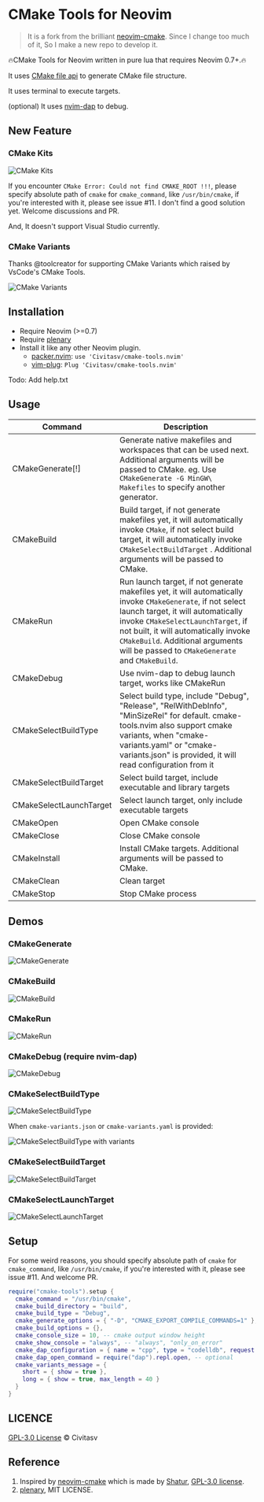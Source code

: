 # CMake Tools for Neovim

> It is a fork from the brilliant [neovim-cmake](https://github.com/Shatur/neovim-cmake). Since I change too much of it, So I make a new repo to develop it.

🔥CMake Tools for Neovim written in pure lua that requires Neovim 0.7+.🔥

It uses [CMake file api](https://cmake.org/cmake/help/latest/manual/cmake-file-api.7.html) to generate CMake file structure.

It uses terminal to execute targets.

(optional) It uses [nvim-dap](https://github.com/mfussenegger/nvim-dap) to debug.

## New Feature

### CMake Kits

![CMake Kits](images/CMakeSelectCMakeKit.gif)

If you encounter `CMake Error: Could not find CMAKE_ROOT !!!`, please specify absolute path of `cmake` for `cmake_command`, like `/usr/bin/cmake`, if you're interested with it, please see issue #11. I don't find a good solution yet. Welcome discussions and PR.

And, It doesn't support Visual Studio currently.

### CMake Variants

Thanks @toolcreator for supporting CMake Variants which raised by VsCode's CMake Tools.

![CMake Variants](images/CMakeSelectBuildType2.gif)

## Installation

- Require Neovim (>=0.7)
- Require [plenary](https://github.com/nvim-lua/plenary.nvim)
- Install it like any other Neovim plugin.
  - [packer.nvim](https://github.com/wbthomason/packer.nvim): `use 'Civitasv/cmake-tools.nvim'`
  - [vim-plug](https://github.com/junegunn/vim-plug): `Plug 'Civitasv/cmake-tools.nvim'`

Todo: Add help.txt

## Usage

| Command                 | Description                                                                                                                                                                                                                                                                                                            |
| ----------------------- | ---------------------------------------------------------------------------------------------------------------------------------------------------------------------------------------------------------------------------------------------------------------------------------------------------------------------- |
| CMakeGenerate\[!\]      | Generate native makefiles and workspaces that can be used next. Additional arguments will be passed to CMake. eg. Use `CMakeGenerate -G MinGW\ Makefiles` to specify another generator.                                                                                                                                |
| CMakeBuild              | Build target, if not generate makefiles yet, it will automatically invoke `CMake`, if not select build target, it will automatically invoke `CMakeSelectBuildTarget` . Additional arguments will be passed to CMake.                                                                                                   |
| CMakeRun                | Run launch target, if not generate makefiles yet, it will automatically invoke `CMakeGenerate`, if not select launch target, it will automatically invoke `CMakeSelectLaunchTarget`, if not built, it will automatically invoke `CMakeBuild`. Additional arguments will be passed to `CMakeGenerate` and `CMakeBuild`. |
| CMakeDebug              | Use nvim-dap to debug launch target, works like CMakeRun                                                                                                                                                                                                                                                               |
| CMakeSelectBuildType    | Select build type, include "Debug", "Release", "RelWithDebInfo", "MinSizeRel" for default. cmake-tools.nvim also support cmake variants, when "cmake-variants.yaml" or "cmake-variants.json" is provided, it will read configuration from it                                                                           |
| CMakeSelectBuildTarget  | Select build target, include executable and library targets                                                                                                                                                                                                                                                            |
| CMakeSelectLaunchTarget | Select launch target, only include executable targets                                                                                                                                                                                                                                                                  |
| CMakeOpen               | Open CMake console                                                                                                                                                                                                                                                                                                     |
| CMakeClose              | Close CMake console                                                                                                                                                                                                                                                                                                    |
| CMakeInstall            | Install CMake targets. Additional arguments will be passed to CMake.                                                                                                                                                                                                                                                   |
| CMakeClean              | Clean target                                                                                                                                                                                                                                                                                                           |
| CMakeStop               | Stop CMake process                                                                                                                                                                                                                                                                                                     |

## Demos

### CMakeGenerate

![CMakeGenerate](images/CMakeGenerate.gif)

### CMakeBuild

![CMakeBuild](images/CMakeBuild.gif)

### CMakeRun

![CMakeRun](images/CMakeRun.gif)

### CMakeDebug (require nvim-dap)

![CMakeDebug](images/CMakeDebug.gif)

### CMakeSelectBuildType

![CMakeSelectBuildType](images/CMakeSelectBuildType.gif)

When `cmake-variants.json` or `cmake-variants.yaml` is provided:

![CMakeSelectBuildType with variants](images/CMakeSelectBuildType2.gif)

### CMakeSelectBuildTarget

![CMakeSelectBuildTarget](images/CMakeSelectBuildTarget.gif)

### CMakeSelectLaunchTarget

![CMakeSelectLaunchTarget](images/CMakeSelectLaunchTarget.gif)

## Setup

For some weird reasons, you should specify absolute path of `cmake` for `cmake_command`, like `/usr/bin/cmake`, if you're interested with it, please see issue #11. And welcome PR.

```lua
require("cmake-tools").setup {
  cmake_command = "/usr/bin/cmake",
  cmake_build_directory = "build",
  cmake_build_type = "Debug",
  cmake_generate_options = { "-D", "CMAKE_EXPORT_COMPILE_COMMANDS=1" },
  cmake_build_options = {},
  cmake_console_size = 10, -- cmake output window height
  cmake_show_console = "always", -- "always", "only_on_error"
  cmake_dap_configuration = { name = "cpp", type = "codelldb", request = "launch" }, -- dap configuration, optional
  cmake_dap_open_command = require("dap").repl.open, -- optional
  cmake_variants_message = {
    short = { show = true },
    long = { show = true, max_length = 40 }
  }
}
```

## LICENCE

[GPL-3.0 License](https://www.gnu.org/licenses/gpl-3.0.html) © Civitasv

## Reference

1. Inspired by [neovim-cmake](https://github.com/Shatur/neovim-cmake) which is made by [Shatur](https://github.com/Shatur), [GPL-3.0 license](https://github.com/Shatur/neovim-cmake/blob/master/COPYING).
2. [plenary](https://github.com/nvim-lua/plenary.nvim), MIT LICENSE.
